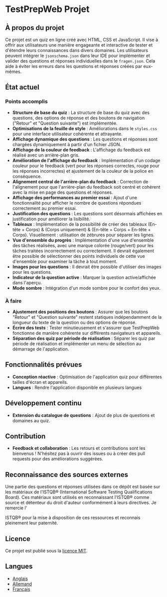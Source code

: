# TestPrepWeb Projet

## À propos du projet

Ce projet est un quiz en ligne créé avec HTML, CSS et JavaScript. Il vise à offrir aux utilisateurs une manière engageante et interactive de tester et d'étendre leurs connaissances dans divers domaines. Les utilisateurs peuvent intégrer le `jsonschema.json` dans leur IDE pour implémenter et valider des questions et réponses individuelles dans le `fragen.json`. Cela aide à éviter les erreurs dans les questions et réponses créées par eux-mêmes.

## État actuel

### Points accomplis

- **Structure de base du quiz** : La structure de base du quiz avec des questions, des options de réponse et des boutons de navigation ("Retour" et "Question suivante") est implémentée.
- **Optimisations de la feuille de style** : Améliorations dans le `styles.css` pour une interface utilisateur cohérente et attrayante.
- **Affichage dynamique des questions** : Les questions et réponses sont chargées dynamiquement à partir d'un fichier JSON.
- **Affichage de la couleur de feedback** : L'affichage du feedback est réalisé avec un arrière-plan gris.
- **Amélioration de l'affichage du feedback** : Implémentation d'un codage couleur pour le feedback (vert pour les réponses correctes, rouge pour les réponses incorrectes) et ajustement de la couleur de la police en conséquence.
- **Alignement central de l'arrière-plan du feedback** : Correction de l'alignement pour que l'arrière-plan du feedback soit centré et cohérent avec la mise en page des questions et réponses.
- **Affichage des performances au premier essai** : Ajout d'une fonctionnalité pour afficher le nombre de questions répondues correctement au premier essai.
- **Justification des questions** : Les questions sont désormais affichées en justification pour améliorer la lisibilité.
- **Tableaux** : Implémentation de la possibilité de créer des tableaux (En-tête + Corps) & (Corps uniquement) & (En-tête + Corps + En-tête + Corps). Visuellement : utilisation de zébrures pour séparer les lignes.
- **Vue d'ensemble du progrès** : Implémentation d'une vue d'ensemble des tâches réalisées, avec une marque colorée (rouge/vert) pour les tâches traitées incorrectement ou correctement. Il devrait également être possible de sélectionner des points individuels de cette vue d'ensemble pour examiner la tâche à tout moment.
- **Images pour les questions** : Il devrait être possible d'utiliser des images pour les questions.
- **Indicateur de la question active** : Marquer la question active/affichée dans l'aperçu.
- **Mode sombre** : Intégration d'un mode sombre pour le confort des yeux.

### À faire

- **Ajustement des positions des boutons** : Assurer que les boutons "Retour" et "Question suivante" restent statiques indépendamment de la longueur du texte de la question ou des options de réponse.
- **Écrire des tests** : Tester minutieusement et s'assurer que TestPrepWeb fonctionne de manière cohérente sur différents navigateurs et appareils.
- **Séparation des quiz par période de réalisation** : Séparer les quiz par période de réalisation et implémenter un menu de sélection au démarrage de l'application.

## Fonctionnalités prévues

- **Conception réactive** : Optimisation de l'application quiz pour différentes tailles d'écran et appareils.
- **Langues** : Rendre l'application disponible en plusieurs langues

## Développement continu

- **Extension du catalogue de questions** : Ajout de plus de questions et domaines au quiz.

## Contribution

- **Feedback et collaboration** : Les retours et contributions sont les bienvenus ! N'hésitez pas à ouvrir des issues ou à créer des pull requests pour des améliorations suggérées.

## Reconnaissance des sources externes

Une partie des questions et réponses utilisées dans ce dépôt est basée sur les matériaux de l'ISTQB® (International Software Testing Qualifications Board). Ces matériaux sont utilisés en reconnaissant l'ISTQB® comme source et détenteur du droit d'auteur conformément à leurs directives. Je remercie l'

ISTQB® pour la mise à disposition de ces ressources et reconnais pleinement leur paternité.

## Licence

Ce projet est publié sous la [licence MIT](LICENSE.txt).

## Langues

- [Anglais](README.md)
- [Allemand](README_DE.md)
- [Français](README_FR.md)